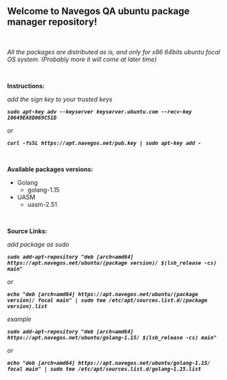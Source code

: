 ## Welcome to Navegos QA ubuntu package manager repository!

<br />

*All the packages are distributed as is, and only for x86 64bits ubuntu focal OS system.* *(Probably more it will come at later time)*

<br />

**Instructions:**
<br />

*add the sign key to your trusted keys*
<br />

***`sudo apt-key adv --keyserver keyserver.ubuntu.com --recv-key 10649EA8D069C51D`***
<br />

*or*
<br />

***`curl -fsSL https://apt.navegos.net/pub.key | sudo apt-key add -`***

<br />

**Available packages versions:**

* Golang
  * golang-1.15
* UASM
  * uasm-2.51

<br />

**Source Links:**
<br />

*add package as sudo*
<br />

***`sudo add-apt-repository "deb [arch=amd64] https://apt.navegos.net/ubuntu/(package version)/ $(lsb_release -cs) main"`***

*or*
<br />

***`echo "deb [arch=amd64] https://apt.navegos.net/ubuntu/(package version)/ focal main" | sudo tee /etc/apt/sources.list.d/(package version).list`***
<br />

*example*
<br />

***`sudo add-apt-repository "deb [arch=amd64] https://apt.navegos.net/ubuntu/golang-1.15/ $(lsb_release -cs) main"`***
<br />

*or*
<br />

***`echo "deb [arch=amd64] https://apt.navegos.net/ubuntu/golang-1.15/ focal main" | sudo tee /etc/apt/sources.list.d/golang-1.15.list`***
<br />
